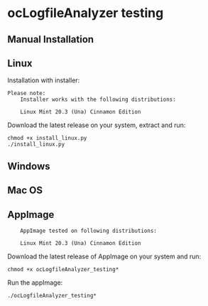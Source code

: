 # ocLogfileAnalyzer testing

## Manual Installation

## Linux

Installation with installer:

```
Please note: 
    Installer works with the following distributions:

    Linux Mint 20.3 (Una) Cinnamon Edition
```
Download the latest release on your system, extract and run:

```
chmod +x install_linux.py
./install_linux.py    
```

## Windows

## Mac OS

## AppImage

```
    AppImage tested on following distributions:
    
    Linux Mint 20.3 (Una) Cinnamon Edition
```

Download the latest release of AppImage on your system and run:

```
chmod +x ocLogfileAnalyzer_testing*
```
Run the appImage:

```
./ocLogfileAnalyzer_testing*
```